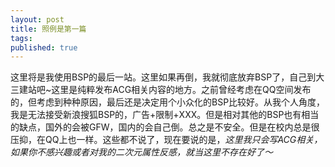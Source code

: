 ```yaml
---
layout: post
title: 照例是第一篇
tags:
published: true
---
```

这里将是我使用BSP的最后一站。这里如果再倒，我就彻底放弃BSP了，自己到大三建站吧~这里是纯粹发布ACG相关内容的地方。之前曾经考虑在QQ空间发布的，但考虑到种种原因，最后还是决定用个小众化的BSP比较好。从我个人角度，我是无法接受新浪搜狐BSP的，广告+限制+XXX。但是相对其他的BSP也有相当的缺点，国外的会被GFW，国内的会自己倒。总之是不安全。但是在校内总是很压抑，在QQ上也一样。这些都不说了，现在要说的是，*这里我只会写ACG相关，如果你不感兴趣或者对我的二次元属性反感，就当这里不存在好了～*

